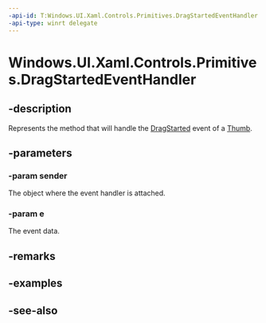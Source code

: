 ```yaml
---
-api-id: T:Windows.UI.Xaml.Controls.Primitives.DragStartedEventHandler
-api-type: winrt delegate
---
```

<!-- Delegate syntax.
public delegate void DragStartedEventHandler(System.Object sender, Windows.UI.Xaml.Controls.Primitives.DragStartedEventArgs e)
-->
# Windows.UI.Xaml.Controls.Primitives.DragStartedEventHandler

## -description
Represents the method that will handle the [DragStarted](thumb_dragstarted.md) event of a [Thumb](thumb.md).



## -parameters
### -param sender
The object where the event handler is attached.

### -param e
The event data.


## -remarks

## -examples

## -see-also
